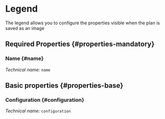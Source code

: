 # Legend
<!--- THIS FILE IS GENERATED PLEASE DO NOT EDIT IT DIRECTLY --->

The legend allows you to configure the properties visible when the plan is saved as an image

<OH code="legend"/>




## Required Properties {#properties-mandatory}
    
### Name {#name}



*Technical name:* ```name```
<PH code="legend:name"/>

    


## Basic properties {#properties-base}
    
### Configuration {#configuration}



*Technical name:* ```configuration```
<PH code="legend:configuration"/>

    







